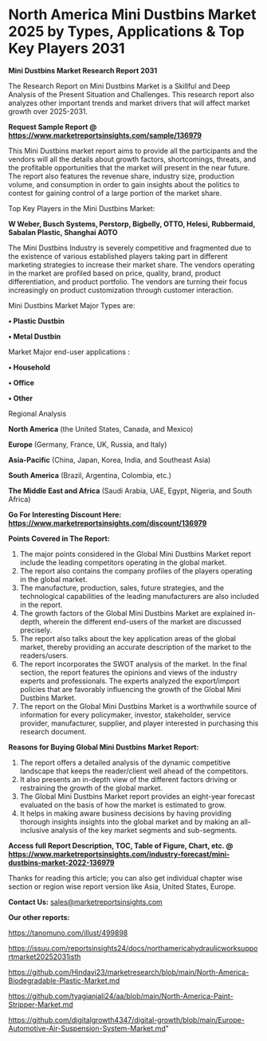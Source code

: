 # North America Mini Dustbins Market 2025 by Types, Applications & Top Key Players 2031

<strong>Mini Dustbins Market Research Report 2031</strong>

The Research Report on Mini Dustbins Market is a Skillful and Deep Analysis of the Present Situation and Challenges. This research report also analyzes other important trends and market drivers that will affect market growth over 2025-2031.

<strong>Request Sample Report @ <a href=https://www.marketreportsinsights.com/sample/136979>https://www.marketreportsinsights.com/sample/136979</a></strong>

This Mini Dustbins market report aims to provide all the participants and the vendors will all the details about growth factors, shortcomings, threats, and the profitable opportunities that the market will present in the near future. The report also features the revenue share, industry size, production volume, and consumption in order to gain insights about the politics to contest for gaining control of a large portion of the market share.

Top Key Players in the Mini Dustbins Market:

<strong>W Weber, Busch Systems, Perstorp, Bigbelly, OTTO, Helesi, Rubbermaid, Sabalan Plastic, Shanghai AOTO</strong>

The Mini Dustbins Industry is severely competitive and fragmented due to the existence of various established players taking part in different marketing strategies to increase their market share. The vendors operating in the market are profiled based on price, quality, brand, product differentiation, and product portfolio. The vendors are turning their focus increasingly on product customization through customer interaction.

Mini Dustbins Market Major Types are:

<strong>• Plastic Dustbin

• Metal Dustbin</strong>

Market Major end-user applications :

<strong>• Household

• Office

• Other</strong>

Regional Analysis

</u><strong><b>North America</b></strong> (the United States, Canada, and Mexico)

<strong><b>Europe </b></strong>(Germany, France, UK, Russia, and Italy)

<strong><b>Asia-Pacific</b></strong> (China, Japan, Korea, India, and Southeast Asia)

<strong><b>South America</b></strong> (Brazil, Argentina, Colombia, etc.)

<strong><b>The Middle East and Africa</b></strong> (Saudi Arabia, UAE, Egypt, Nigeria, and South Africa)

<strong>Go For Interesting Discount Here: <a href=https://www.marketreportsinsights.com/discount/136979>https://www.marketreportsinsights.com/discount/136979</a></strong>

<strong>Points Covered in The Report:</strong>
<ol>
  <li>The major points considered in the Global Mini Dustbins Market report include the leading competitors operating in the global market.</li>
  <li>The report also contains the company profiles of the players operating in the global market.</li>
  <li>The manufacture, production, sales, future strategies, and the technological capabilities of the leading manufacturers are also included in the report.</li>
  <li>The growth factors of the Global Mini Dustbins Market are explained in-depth, wherein the different end-users of the market are discussed precisely.</li>
  <li>The report also talks about the key application areas of the global market, thereby providing an accurate description of the market to the readers/users.</li>
  <li>The report incorporates the SWOT analysis of the market. In the final section, the report features the opinions and views of the industry experts and professionals. The experts analyzed the export/import policies that are favorably influencing the growth of the Global Mini Dustbins Market.</li>
  <li>The report on the Global Mini Dustbins Market is a worthwhile source of information for every policymaker, investor, stakeholder, service provider, manufacturer, supplier, and player interested in purchasing this research document.</li>
</ol>
<strong>Reasons for Buying Global Mini Dustbins Market Report:</strong>

<ol>
  <li>The report offers a detailed analysis of the dynamic competitive landscape that keeps the reader/client well ahead of the competitors.</li>
  <li>It also presents an in-depth view of the different factors driving or restraining the growth of the global market.</li>
  <li>The Global Mini Dustbins Market report provides an eight-year forecast evaluated on the basis of how the market is estimated to grow.</li>
  <li>It helps in making aware business decisions by having providing thorough insights insights into the global market and by making an all-inclusive analysis of the key market segments and sub-segments.</li>
</ol>
<strong>Access full Report Description, TOC, Table of Figure, Chart, etc. @ <a href=https://www.marketreportsinsights.com/industry-forecast/mini-dustbins-market-2022-136979>https://www.marketreportsinsights.com/industry-forecast/mini-dustbins-market-2022-136979</a></strong>


Thanks for reading this article; you can also get individual chapter wise section or region wise report version like Asia, United States, Europe.

<strong>Contact Us:</strong>
sales@marketreportsinsights.com

<strong>Our other reports:</strong>

<a href=https://tanomuno.com/illust/499898>https://tanomuno.com/illust/499898</a>

<a href=https://issuu.com/reportsinsights24/docs/northamericahydraulicworksupportmarket20252031isth>https://issuu.com/reportsinsights24/docs/northamericahydraulicworksupportmarket20252031isth</a>

<a href=https://github.com/Hindavi23/marketresearch/blob/main/North-America-Biodegradable-Plastic-Market.md>https://github.com/Hindavi23/marketresearch/blob/main/North-America-Biodegradable-Plastic-Market.md</a>

<a href=https://github.com/tyagianjali24/aa/blob/main/North-America-Paint-Stripper-Market.md>https://github.com/tyagianjali24/aa/blob/main/North-America-Paint-Stripper-Market.md</a>

<a href=https://github.com/digitalgrowth4347/digital-growth/blob/main/Europe-Automotive-Air-Suspension-System-Market.md>https://github.com/digitalgrowth4347/digital-growth/blob/main/Europe-Automotive-Air-Suspension-System-Market.md</a>"
